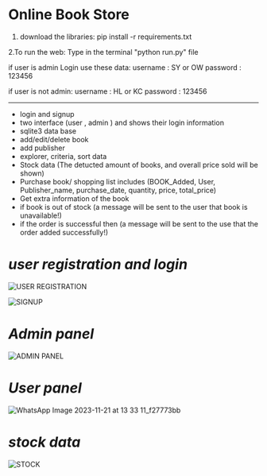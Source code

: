 # Online Book Store 
1. download the libraries: 
pip install -r requirements.txt

2.To run the web: Type in the terminal "python run.py" file 

if user is admin 
Login use these data: 
username : SY or OW
password : 123456

if user is not admin:
username : HL or KC
password : 123456

-----------------------------------
* login and signup 
* two interface (user  , admin ) and shows their login information
* sqlite3 data base
* add/edit/delete book
* add publisher
* explorer, criteria, sort data
* Stock data (The detucted amount of books, and overall price sold will be shown)
* Purchase book/ shopping list includes (BOOK_Added, User, Publisher_name, purchase_date, quantity, price, total_price)
* Get extra information of the book
* if book is out of stock (a message will be sent to the user that book is unavailable!)
* if the order is successful then (a message will be sent to the use that the order added successfully!)

  
# *user registration and login*
![USER REGISTRATION ](https://github.com/SMJE4383-Group5/Group5--Assign1/assets/111688027/03c81d8f-e5a7-4203-8ece-c3ad17715d3e)

![SIGNUP](https://github.com/SMJE4383-Group5/Group5--Assign1/assets/111688027/cb466b0f-7385-46d0-9d3c-e9f5b7fd76ce)


# *Admin panel*
![ADMIN PANEL](https://github.com/SMJE4383-Group5/Group5--Assign1/assets/111688027/8b49f26e-a6bc-4e1f-ab0f-6d12c2654eea)


# *User panel*
![WhatsApp Image 2023-11-21 at 13 33 11_f27773bb](https://github.com/SMJE4383-Group5/Group5--Assign1/assets/111688027/d22b45fe-8624-4e6e-8e5d-4566d4a42d2c)

# *stock data* 
![STOCK](https://github.com/SMJE4383-Group5/Group5--Assign1/assets/111688027/433972bb-07d4-4485-956d-b6cb85fdaca7)


